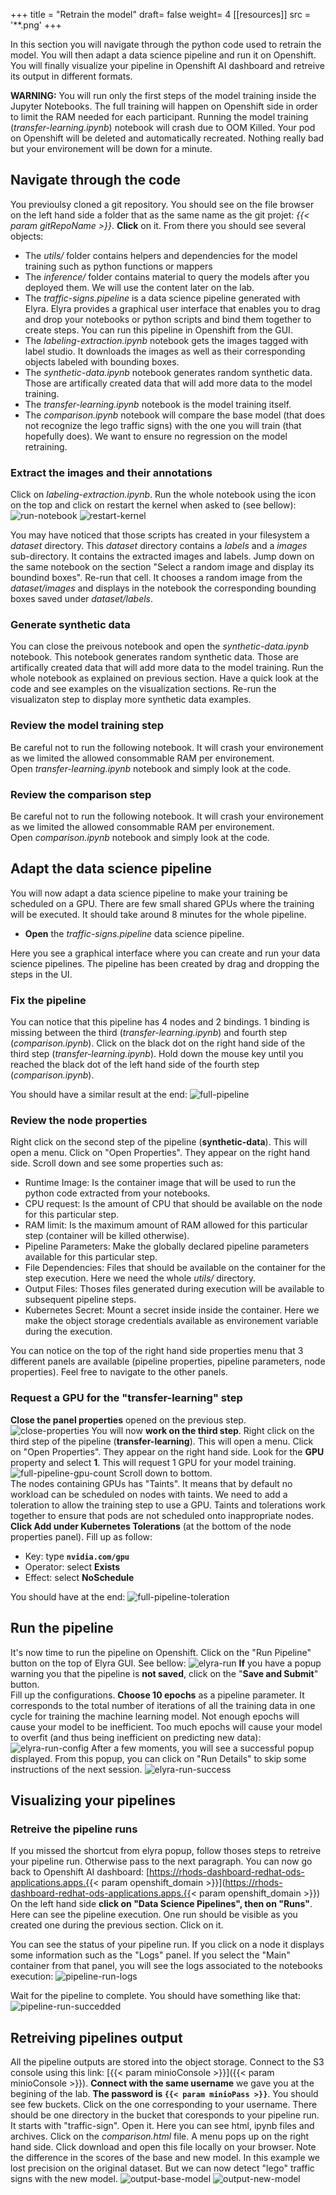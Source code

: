 +++
title = "Retrain the model"
draft= false
weight= 4
[[resources]]
  src = '**.png'
+++

In this section you will navigate through the python code used to retrain the model. You will then adapt a data science pipeline and run it on Openshift. You will finally visualize your pipeline in Openshift AI dashboard and retreive its output in different formats.

**WARNING:** You will run only the first steps of the model training inside the Jupyter Notebooks. The full training will happen on Openshift side in order to limit the RAM needed for each participant. Running the model training (*transfer-learning.ipynb*) notebook will crash due to OOM Killed. Your pod on Openshift will be deleted and automatically recreated. Nothing really bad but your environement will be down for a minute.

## Navigate through the code

You previoulsy cloned a git repository. You should see on the file browser on the left hand side a folder that as the same name as the git projet: *{{< param gitRepoName >}}*. **Click** on it. From there you should see several objects:
  - The *utils/* folder contains helpers and dependencies for the model training such as python functions or mappers
  - The *inference/* folder contains material to query the models after you deployed them. We will use the content later on the lab.
  - The *traffic-signs.pipeline* is a data science pipeline generated with Elyra. Elyra provides a graphical user interface that enables you to drag and drop your notebooks or python scripts and bind them together to create steps. You can run this pipeline in Openshift from the GUI.
  - The *labeling-extraction.ipynb* notebook gets the images tagged with label studio. It downloads the images as well as their corresponding objects labeled with bounding boxes.
  - The *synthetic-data.ipynb* notebook generates random synthetic data. Those are artifically created data that will add more data to the model training.  
  - The *transfer-learning.ipynb* notebook is the model training itself.
  - The *comparison.ipynb* notebook will compare the base model (that does not recognize the lego traffic signs) with the one you will train (that hopefully does). We want to ensure no regression on the model retraining.


### Extract the images and their annotations

Click on *labeling-extraction.ipynb*. Run the whole notebook using the icon on the top and click on restart the kernel when asked to (see bellow):
![run-notebook](run-notebook.png)
![restart-kernel](restart-kernel.png)

You may have noticed that those scripts has created in your filesystem a *dataset* directory. This *dataset* directory contains a *labels* and a *images* sub-directory. It contains the extracted images and labels. Jump down on the same notebook on the section "Select a random image and display its boundind boxes". Re-run that cell. It chooses a random image from the *dataset/images* and displays in the notebook the corresponding bounding boxes saved under *dataset/labels*.

### Generate synthetic data

You can close the preivous notebook and open the *synthetic-data.ipynb* notebook. This notebook generates random synthetic data. Those are artifically created data that will add more data to the model training. Run the whole notebook as explained on previous section. Have a quick look at the code and see examples on the visualization sections. Re-run the visualizaton step to display more synthetic data examples.

### Review the model training step

Be careful not to run the following notebook. It will crash your environement as we limited the allowed consommable RAM per environement.  
Open *transfer-learning.ipynb* notebook and simply look at the code.

### Review the comparison step

Be careful not to run the following notebook. It will crash your environement as we limited the allowed consommable RAM per environement.  
Open *comparison.ipynb* notebook and simply look at the code.

## Adapt the data science pipeline

You will now adapt a data science pipeline to make your training be scheduled on a GPU. There are few small shared GPUs where the training will be executed. It should take around 8 minutes for the whole pipeline.

* **Open** the *traffic-signs.pipeline* data science pipeline.

Here you see a graphical interface where you can create and run your data science pipelines. The pipeline has been created by drag and dropping the steps in the UI.

### Fix the pipeline

You can notice that this pipeline has 4 nodes and 2 bindings. 1 binding is missing between the third (*transfer-learning.ipynb*) and fourth step (*comparison.ipynb*). Click on the black dot on the right hand side of the third step (*transfer-learning.ipynb*).  Hold down the mouse key until you reached the black dot of the left hand side of the fourth step (*comparison.ipynb*).

You should have a similar result at the end:
![full-pipeline](full-pipeline.png)

### Review the node properties

Right click on the second step of the pipeline (**synthetic-data**). This will open a menu. Click on "Open Properties". They appear on the right hand side. Scroll down and see some properties such as:
  - Runtime Image: Is the container image that will be used to run the python code extracted from your notebooks.
  - CPU request: Is the amount of CPU that should be available on the node for this particular step.
  - RAM limit: Is the maximum amount of RAM allowed for this particular step (container will be killed otherwise).
  - Pipeline Parameters: Make the globally declared pipeline parameters available for this particular step.
  - File Dependencies: Files that should be available on the container for the step execution. Here we need the whole *utils/* directory.
  - Output Files: Thoses files generated during execution will be available to subsequent pipeline steps.
  - Kubernetes Secret: Mount a secret inside inside the container. Here we make the object storage credentials available as environement variable during the execution.

You can notice on the top of the right hand side properties menu that 3 different panels are available (pipeline properties, pipeline parameters, node properties). Feel free to navigate to the other panels.

### Request a GPU for the "transfer-learning" step

**Close the panel properties** opened on the previous step.
![close-properties](close-properties.png)
You will now **work on the third step**.
Right click on the third step of the pipeline (**transfer-learning**). This will open a menu. Click on "Open Properties". They appear on the right hand side. Look for the **GPU** property and select **1**. This will request 1 GPU for your model training. 
![full-pipeline-gpu-count](full-pipeline-gpu-count.png)
Scroll down to bottom.  
The nodes containing GPUs has "Taints". It means that by default no workload can be scheduled on nodes with taints. We need to add a toleration to allow the training step to use a GPU. Taints and tolerations work together to ensure that pods are not scheduled onto inappropriate nodes.  
**Click Add under Kubernetes Tolerations** (at the bottom of the node properties panel). Fill up as follow:
- Key: type **```nvidia.com/gpu```**
- Operator: select **Exists**
- Effect: select **NoSchedule**

You should have at the end:
![full-pipeline-toleration](full-pipeline-toleration.png)

## Run the pipeline

It's now time to run the pipeline on Openshift. Click on the "Run Pipeline" button on the top of Elyra GUI. See bellow:
![elyra-run](elyra-run.png)
**If** you have a popup warning you that the pipeline is **not saved**, click on the "**Save and Submit**" button.  
Fill up the configurations. **Choose 10 epochs** as a pipeline parameter. It corresponds to the total number of iterations of all the training data in one cycle for training the machine learning model. Not enough epochs will cause your model to be inefficient. Too much epochs will cause your model to overfit (and thus being inefficient on predicting new data):
![elyra-run-config](elyra-run-config.png)
After a few moments, you will see a successful popup displayed. From this popup, you can click on "Run Details" to skip some instructions of the next session.
![elyra-run-success](elyra-run-success.png)


## Visualizing your pipelines

### Retreive the pipeline runs

If you missed the shortcut from elyra popup, follow thoses steps to retreive your pipeline run. Otherwise pass to the next paragraph.
You can now go back to Openshift AI dashboard: [https://rhods-dashboard-redhat-ods-applications.apps.{{< param openshift_domain >}}](https://rhods-dashboard-redhat-ods-applications.apps.{{< param openshift_domain >}})
On the left hand side **click on "Data Science Pipelines", then on "Runs"**. Here can see the pipeline execution. One run should be visible as you created one during the previous section. Click on it.

You can see the status of your pipeline run. If you click on a node it displays some information such as the "Logs" panel. If you select the "Main" container from that panel, you will see the logs associated to the notebooks execution:
![pipeline-run-logs](pipeline-run-logs.png)

Wait for the pipeline to complete. You should have something like that:
![pipeline-run-succedded](pipeline-run-succedded.png)

## Retreiving pipelines output

All the pipeline outputs are stored into the object storage. Connect to the S3 console using this link: [{{< param minioConsole >}}]({{< param minioConsole >}}). **Connect with the same username** we gave you at the begining of the lab. **The password is ```{{< param minioPass >}}```**. You should see few buckets. Click on the one corresponding to your username. There should be one directory in the bucket that coresponds to your pipeline run. It starts with "traffic-sign". Open it. Here you can see html, ipynb files and archives. Click on the *comparison.html* file. A menu pops up on the right hand side. Click download and open this file locally on your browser. Note the difference in the scores of the base and new model. In this example we lost precision on the original dataset. But we can now detect "lego" traffic signs with the new model.
![output-base-model](output-base-model.png)
![output-new-model](output-new-model.png)